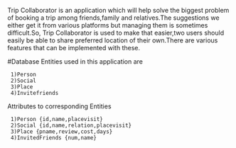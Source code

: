   Trip Collaborator is an application which will help solve the biggest problem of booking a trip among friends,family and relatives.The suggestions we either get it from various platforms but managing them is sometimes difficult.So, Trip Collaborator is used to make that easier,two users should easily be able to share preferred location of their own.There are various features that can be implemented with these.
  
 #Database 
Entities used in this application are



     1)Person
     2)Social
     3)Place
     4)Invitefriends 


 Attributes to corresponding Entities




     1)Person {id,name,placevisit}
     2)Social {id,name,relation,placevisit}
     3)Place {pname,review,cost,days}
     4)InvitedFriends {num,name}
     
